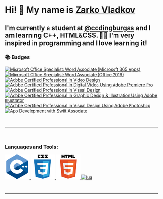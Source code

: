 # Hi! 👋 My name is [Zarko Vladkov](https://github.com/ZSVladkov22)
## I'm currently a student at [@codingburgas](https://codingburgas.bg/) and I am learning C++, HTML&CSS. 👨‍💻 I'm very inspired in programming and I love learning it!


### 📚 Badges

<!--START_SECTION:badges-->
[![Microsoft Office Specialist: Word Associate (Microsoft 365 Apps)](https://images.credly.com/size/110x110/images/323ec4a8-7d1f-486f-9c68-258947965b8e/image.png)](http://www.credly.com/badges/8c9ee979-cc31-409f-9e9f-68ffad8ceb9e "Microsoft Office Specialist: Word Associate (Microsoft 365 Apps)")
[![Microsoft Office Specialist: Word Associate (Office 2019)](https://images.credly.com/size/110x110/images/b9912ce7-7c17-40bc-afbb-ca4251ea1416/MOS_Word.png)](http://www.credly.com/badges/a3969d0f-a47c-4bed-8c81-13b19f815867 "Microsoft Office Specialist: Word Associate (Office 2019)")
[![Adobe Certified Professional in Video Design](https://images.credly.com/size/110x110/images/2753898c-fa5b-4058-9366-a3ce365d5845/Adobe_Certified_Professional_Video_Design_digital_badge.png)](http://www.credly.com/badges/f80126b8-b92b-4db4-b1fd-a120f3d55609 "Adobe Certified Professional in Video Design")
[![Adobe Certified Professional in Digital Video Using Adobe Premiere Pro](https://images.credly.com/size/110x110/images/487b0a79-e99b-43ce-a7d8-28a76d5aa2d8/Adobe_Certified_Professional_Adobe_Premiere_Pro_digital_badge.png)](http://www.credly.com/badges/ac22aed3-9ac8-4827-b1c4-d84572495bd2 "Adobe Certified Professional in Digital Video Using Adobe Premiere Pro")
[![Adobe Certified Professional in Visual Design](https://images.credly.com/size/110x110/images/19d96e55-f15c-44d9-9568-43f83505bd5b/Adobe_Certified_Professional_Visual_Design_digital_badge.png)](http://www.credly.com/badges/c80c7e6d-6525-40e9-b232-b61e388813ec "Adobe Certified Professional in Visual Design")
[![Adobe Certified Professional in Graphic Design & Illustration Using Adobe Illustrator](https://images.credly.com/size/110x110/images/5155ed69-ad73-45e3-831b-60507ddeb1ad/Adobe_Certified_Professional_Adobe_Illustrator_digital_badge.png)](http://www.credly.com/badges/b468b80c-2194-4820-8f74-a1ddb41db9c4 "Adobe Certified Professional in Graphic Design & Illustration Using Adobe Illustrator")
[![Adobe Certified Professional in Visual Design Using Adobe Photoshop](https://images.credly.com/size/110x110/images/690784d7-b971-4693-b6ea-7dc990f65544/Adobe_Certified_Professional_Adobe_Photoshop_digital_badge.png)](http://www.credly.com/badges/f9249f29-eb03-4b76-b3ba-df59e98711da "Adobe Certified Professional in Visual Design Using Adobe Photoshop")
[![App Development with Swift Associate](https://images.credly.com/size/110x110/images/d9598c1a-2f59-49b9-b7fc-a764bf23b4d5/image.png)](http://www.credly.com/badges/f1269f48-d771-4798-9261-82801e054d9d "App Development with Swift Associate")
<!--END_SECTION:badges-->
<br>
<hr>
<br>
<h3 align="left">Languages and Tools:</h3>
<p align="left"> <a href="https://www.w3schools.com/cpp/" target="_blank" rel="noreferrer"> <img src="https://raw.githubusercontent.com/devicons/devicon/master/icons/cplusplus/cplusplus-original.svg" alt="cplusplus" width="80" height="80"/> </a> <a href="https://www.w3schools.com/css/" target="_blank" rel="noreferrer"> <img src="https://raw.githubusercontent.com/devicons/devicon/master/icons/css3/css3-original-wordmark.svg" alt="css3" width="80" height="80"/> </a> <a href="https://www.w3.org/html/" target="_blank" rel="noreferrer"> <img src="https://raw.githubusercontent.com/devicons/devicon/master/icons/html5/html5-original-wordmark.svg" alt="html5" width="80" height="80"/> </a> <a href="https://en.wikipedia.org/wiki/Lua_(programming_language)" target="_blank" rel="noreferrer"> <img src="https://upload.wikimedia.org/wikipedia/commons/thumb/c/cf/Lua-Logo.svg/128px-Lua-Logo.svg.png" alt="lua" width="80" height="80"/> </a> </p>
<br>
<hr>
